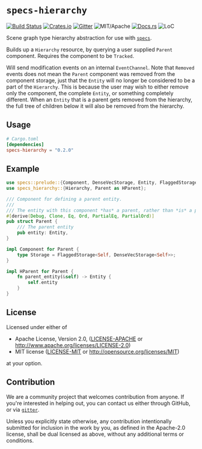 # `specs-hierarchy`

[![Build Status][bi]][bl] [![Crates.io][ci]][cl] [![Gitter][gi]][gl] ![MIT/Apache][li] [![Docs.rs][di]][dl] ![LoC][lo]

[bi]: https://travis-ci.org/rustgd/specs-hierarchy.svg?branch=master
[bl]: https://travis-ci.org/rustgd/specs-hierarchy

[ci]: https://img.shields.io/crates/v/specs-hierarchy.svg
[cl]: https://crates.io/crates/specs-hierarchy/

[li]: https://img.shields.io/crates/l/specs-hierarchy.svg

[di]: https://docs.rs/specs-hierarchy/badge.svg
[dl]: https://docs.rs/specs-hierarchy/

[gi]: https://badges.gitter.im/slide-rs/specs.svg
[gl]: https://gitter.im/slide-rs/specs

[lo]: https://tokei.rs/b1/github/rustgd/specs-hierarchy?category=code

Scene graph type hierarchy abstraction for use with [`specs`].

Builds up a `Hierarchy` resource, by querying a user supplied `Parent` component. 
Requires the component to be `Tracked`.

Will send modification events on an internal `EventChannel`. Note that `Removed` events
does not mean the `Parent` component was removed from the component storage, just that the
`Entity` will no longer be considered to be a part of the `Hierarchy`. This is because the user
may wish to either remove only the component, the complete `Entity`, or something completely
different. When an `Entity` that is a parent gets removed from the hierarchy, the full tree of
children below it will also be removed from the hierarchy.
 
[`specs`]: https://github.com/slide-rs/specs

## Usage

```toml
# Cargo.toml
[dependencies]
specs-hierarchy = "0.2.0"
```

## Example

```rust
use specs::prelude::{Component, DenseVecStorage, Entity, FlaggedStorage};
use specs_hierarchy::{Hierarchy, Parent as HParent};

/// Component for defining a parent entity.
///
/// The entity with this component *has* a parent, rather than *is* a parent.
#[derive(Debug, Clone, Eq, Ord, PartialEq, PartialOrd)]
pub struct Parent {
    /// The parent entity
    pub entity: Entity,
}

impl Component for Parent {
    type Storage = FlaggedStorage<Self, DenseVecStorage<Self>>;
}

impl HParent for Parent {
    fn parent_entity(&self) -> Entity {
        self.entity
    }
}
```

## License

Licensed under either of

 * Apache License, Version 2.0, ([LICENSE-APACHE](LICENSE-APACHE) or http://www.apache.org/licenses/LICENSE-2.0)
 * MIT license ([LICENSE-MIT](LICENSE-MIT) or http://opensource.org/licenses/MIT)

at your option.

## Contribution

We are a community project that welcomes contribution from anyone. If you're interested in helping out, you can contact
us either through GitHub, or via [`gitter`](https://gitter.im/slide-rs/specs).

Unless you explicitly state otherwise, any contribution intentionally submitted
for inclusion in the work by you, as defined in the Apache-2.0 license, shall be dual licensed as above, without any
additional terms or conditions.
